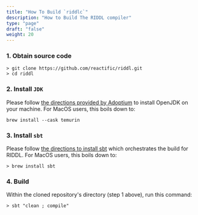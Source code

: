 ```yaml
---
title: "How To Build `riddlc`"
description: "How to Build The RIDDL compiler"
type: "page"
draft: "false"
weight: 20
---
```


### 1. Obtain source code
```shell
> git clone https://github.com/reactific/riddl.git
> cd riddl
```

### 2. Install `JDK`

Please follow 
[the directions provided by Adoptium](https://adoptium.net/installation/) to 
install OpenJDK on your machine. For MacOS users, this boils down to:
```shell
brew install --cask temurin
```

### 3. Install `sbt`
Please follow [the directions to install sbt](https://www.scala-sbt.org/1.x/docs/Setup.html)
which orchestrates the build for RIDDL. For MacOS users, this boils down to:

```shell
> brew install sbt
```

### 4. Build
Within the cloned repository's directory (step 1 above), run this command:

```shell
> sbt "clean ; compile" 
```

